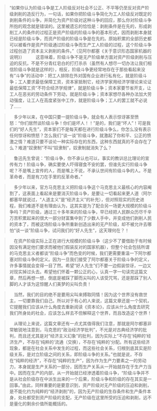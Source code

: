 > “如果你认为阶级斗争是工人阶级反对社会不公正、不平等仍至反对资产阶级剥削的造反行为，一句话，如果你把阶级斗争简化为工人阶级反对既定的剥削条件的斗争，并简化为资产阶级对这种斗争的回应，那么你对阶级斗争所抱的观念就是错误的。这里被遗忘的恰恰是：剥削条件是在先的，形成剥削工人的条件的过程正是资产阶级的阶级斗争的基本形式，因而剥削本身就已经是阶级斗争，而资产阶级的阶级斗争是在先的。原始积累的全部历史都可以被看作是资产阶级通过阶级斗争而生产工人阶级的过程，这个阶级斗争过程创造了资本主义剥削的条件。”（见阿尔都塞《关于意识形态国家机器的说明》）
　　
> 这意味着，阶级斗争不是无产阶级单方面对资产阶级剥削与压迫的反抗，不是不分青红皂白的打打杀杀（虽然有人想尽一切办法让我们相信阶级斗争就是这样的），相反，阶级斗争更经常地存在于那些看起来没有“斗争”的活动中：把工人排除在外对国有企业进行私有化，就是阶级斗争；工人要求最低保障工资，资本家抵制它，经济学家用经济学理论来论证最低保障工资“不符合经济学规律”，就是阶级斗争；资本家要节省开支，让工人在恶劣的劳动条件下劳动，就是阶级斗争；资本家想尽各种办法加大劳动强度，让工人在高度紧张中工作，就是阶级斗争；工人的罢工就不必说了……

>　多少年以来，在中国只要一提阶级斗争，就会有人表示惊讶甚至愤怒：“你们居然谈阶级斗争！你们是坏人！！”是的，我们是“坏人”！可是我们的“好人先生”，资本家们不是每天都在进行阶级斗争么，你怎么没有表示任何惊讶和愤怒？怎么我们“谈一谈”阶级斗争，就激起了你和平、公正的愤激之情？难道只要不谈论一种实际存在的东西，这种东西就真的不会存在了么？难道“奴隶制”不叫“奴隶制”，奴隶制就消失了么？

>　鲁迅先生曾说：“阶级斗争，你不承认也可以，事实的教训总比理论的宣传有力！阶级斗争，确实要使人吓得寝食不安的罢，但谁先实行阶级斗争呢？不是嘴上宣传的人，而是嘴上不说，不承认世间有阶级斗争的人。不是革命者，而是有刀在手里的反革命者。”

>　多少年以来，官方马克思主义把阶级斗争这个马克思主义最核心的内容阉割了，这表面上看起来是要消灭阶级斗争，是要让一切看起来更人道（阿尔都塞早就说过，“人道主义”是“经济主义”的补充），但对照现实的历史进程，我们难道不是有理由认为，这其实是为了配合另一场更大规模的阶级斗争吗？资产阶级，通过三十多年来的阶级斗争，早已经把人民群众历尽千辛万苦积累起来的很大一部分财富集中到了少数人手中，并变成他们剥削人民的资本了，而被这场阶级斗争所重新创造出来的无产阶级，却不被允许去哪怕“谈一谈”阶级斗争，试问我们的“好人先生”，这天理何在？！

>　在资产阶级实际上正在进行大规模的阶级斗争（这少不了要借助于有时候因没有满足他们要求而被他们假装反对的国家机器），但整个社会包括所谓的马克思主义者都谈“阶级斗争”而色变的时候，我们更需要重温一下阿尔都塞对阶级斗争的定义。因为一旦我们接受了阿尔都塞关于阶级斗争的定义，许多事情就会变得一目了然。希望“好人先生”们不要一边假装惊讶，一边又对现实掉过头去。希望他们怀着一颗公正的心，认真一字一句读完这篇文章，然后再想一想，倒底是被踩了脚而尖叫的人该受咒骂，还是那踩了别人脚的人才该为这惊醒人们美梦的尖叫负责！

>　当然，我们的目的绝不是要用尖叫来搏取同情！因为这个世界没有救世主，一切要靠我们自己。所以对于有心的人来说，这篇文章还是一个契机，它提醒我们应该从什么角度去重新阅读《资本论》，应该从什么角度去研究我们所身处的社会，应该怎么样去不但解释这个世界，而且改造这个世界！

>　从理论上来说，这篇文章还有一点尤其值得我们注意，那就是阿尔都塞非常敏锐地注意到，马克思的“政治经济学批判”，不光是对古典经济学的批判，而且还尤其是对“经济主义幻象”的批判，因为实际上“不存在‘纯粹的’经济生产，不存在‘纯粹的’流通（交换），不存在‘纯粹的’分配。所有这些经济现象，都是在社会关系中发生的过程，而这些社会关系，归根到底其实是阶级关系，是对立阶级之间的关系，即阶级斗争的关系。”也就是说，不存在“纯粹的经济”，不存在“纯粹的生产”，因为作为生产力要素之一的劳动力，本身就是生产关系的一部分，因而生产关系从一开始就存在于生产力当中。因而在生产的内部，从一开始就已经渗透着阶级斗争，“阶级斗争并不是从社会阶级存在中派生出来的一个后果，阶级斗争和阶级的存在其实是一回事。”由此，同样重要的是要意识到，资产阶级对无产阶级的压迫和剥削，是不能化约为纯粹的“经济剥削”的，因为无产阶级的生存条件和生产条件本身，处处都受到资产阶级的支配，无产阶级在这里所受的压迫和剥削，远不是量化的剩余价值所能概括的。